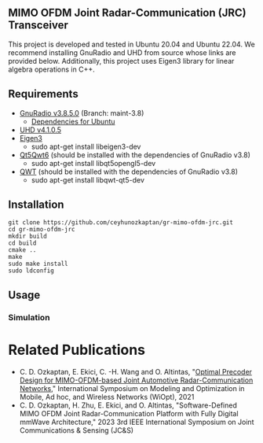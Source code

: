 ## MIMO OFDM Joint Radar-Communication (JRC) Transceiver

This project is developed and tested in Ubuntu 20.04 and Ubuntu 22.04. We recommend installing GnuRadio and UHD from source whose links are provided below. Additionally, this project uses Eigen3 library for linear algebra operations in C++.

## Requirements

+ [GnuRadio v3.8.5.0](https://wiki.gnuradio.org/index.php?title=InstallingGR#For_GNU_Radio_3.8_or_Earlier) (Branch: maint-3.8)
  + [Dependencies for Ubuntu](https://wiki.gnuradio.org/index.php?title=UbuntuInstall#Focal_Fossa_(20.04)_through_Impish_Indri_(21.10))
+ [UHD v4.1.0.5](https://github.com/EttusResearch/uhd/releases/tag/v4.1.0.5)
+ [Eigen3](https://eigen.tuxfamily.org)
  + sudo apt-get install libeigen3-dev
+ [Qt5Qwt6](https://wiki.qt.io/Main) (should be installed with the dependencies of GnuRadio v3.8)
  + sudo apt-get install libqt5opengl5-dev 
+ [QWT](https://qwt.sourceforge.io/) (should be installed with the dependencies of GnuRadio v3.8)
  + sudo apt-get install libqwt-qt5-dev

## Installation

    git clone https://github.com/ceyhunozkaptan/gr-mimo-ofdm-jrc.git
    cd gr-mimo-ofdm-jrc
    mkdir build
    cd build
    cmake ..
    make
    sudo make install
    sudo ldconfig

## Usage

### Simulation

# Related Publications

* C. D. Ozkaptan, E. Ekici, C. -H. Wang and O. Altintas, "[Optimal Precoder Design for MIMO-OFDM-based Joint Automotive Radar-Communication Networks](https://ieeexplore.ieee.org/abstract/document/9589830/)," International Symposium on Modeling and Optimization in Mobile, Ad hoc, and Wireless Networks (WiOpt), 2021
* C. D. Ozkaptan, H. Zhu, E. Ekici, and O. Altintas, "Software-Defined MIMO OFDM Joint Radar-Communication Platform with Fully Digital mmWave Architecture," 2023 3rd IEEE International Symposium on Joint Communications & Sensing (JC&S)
